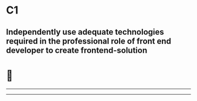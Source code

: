 # C1 

## Independently use adequate technologies required in the professional role of front end developer to create frontend-solution

# 🤔
---

>

---
